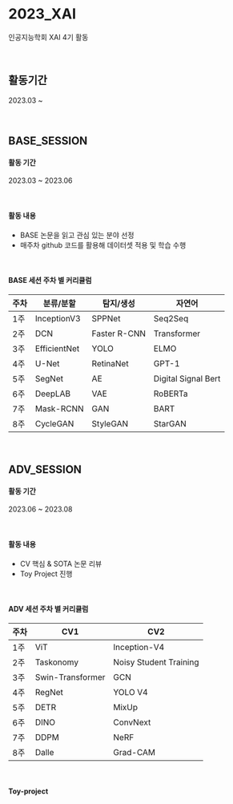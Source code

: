 # 2023_XAI
인공지능학회 XAI 4기 활동

<br/>

## 활동기간
2023.03 ~ 

<br/>

## BASE_SESSION
#### 활동 기간
2023.03 ~ 2023.06  

<br/>

#### 활동 내용
- BASE 논문을 읽고 관심 있는 분야 선정
- 매주차 github 코드를 활용해 데이터셋 적용 및 학습 수행

<br/>

#### BASE 세션 주차 별 커리큘럼

| 주차 | 분류/분할 | 탐지/생성 | 자연어 |
| --- | --- | --- | --- |
| 1주 | InceptionV3 | SPPNet | Seq2Seq |
| 2주 | DCN | Faster R-CNN | Transformer |
| 3주 | EfficientNet | YOLO | ELMO |
| 4주 | U-Net | RetinaNet | GPT-1 |
| 5주 | SegNet | AE | Digital Signal Bert |
| 6주 | DeepLAB | VAE | RoBERTa |
| 7주 | Mask-RCNN | GAN | BART |
| 8주 | CycleGAN | StyleGAN | StarGAN |

<br/>

## ADV_SESSION
#### 활동 기간
2023.06 ~ 2023.08

<br/>

#### 활동 내용
- CV 핵심 & SOTA 논문 리뷰
- Toy Project 진행

<br/>

#### ADV 세션 주차 별 커리큘럼

| 주차 | CV1 | CV2 |
| --- | --- | --- |
| 1주 | ViT | Inception-V4 |
| 2주 | Taskonomy | Noisy Student Training | 
| 3주 | Swin-Transformer | GCN | 
| 4주 | RegNet | YOLO V4 |
| 5주 | DETR | MixUp |
| 6주 | DINO | ConvNext |
| 7주 | DDPM | NeRF |
| 8주 | Dalle | Grad-CAM |

<br/>

#### Toy-project
